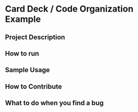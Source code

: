 # Card Deck / Code Organization Example

## Project Description

## How to run

## Sample Usage

## How to Contribute

## What to do when you find a bug
